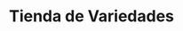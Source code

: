 ---
title: "Tienda de Variedades"
url: /municipio-el-alto/tienda-de-variedades-avenida-escalona-y-aguero/
shop: comodidad
---